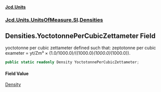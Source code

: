 #### [Jcd.Units](index 'index')
### [Jcd.Units.UnitsOfMeasure.SI](Jcd.Units.UnitsOfMeasure.SI 'Jcd.Units.UnitsOfMeasure.SI').[Densities](Densities 'Jcd.Units.UnitsOfMeasure.SI.Densities')

## Densities.YoctotonnePerCubicZettameter Field

yoctotonne per cubic zettameter defined such that: zeptotonne per cubic exameter = yt/Zm³ ×
(1.0/1000.0)/((1000.0)*(1000.0)*(1000.0)).

```csharp
public static readonly Density YoctotonnePerCubicZettameter;
```

#### Field Value
[Density](Density 'Jcd.Units.UnitTypes.Density')